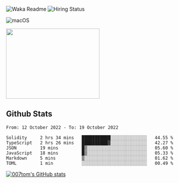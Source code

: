 ![Waka Readme](https://github.com/007tom/007tom/workflows/Waka%20Readme/badge.svg)
![Hiring Status](https://img.shields.io/badge/Hireable-true-green)
<!-- ### Hi there 👋🏿 -->

<!--
**007tom/007tom** is a ✨ _special_ ✨ repository because its `README.md` (this file) appears on your GitHub profile.

Here are some ideas to get you started:
-->

<!--
- 🔭 I’m currently working on [SoftMaple](https://github.com/SoftMaple):
-->

<!-- - 🌱 I’m currently learning ...  -->
<!-- - 👯 I’m looking for ... -->
<!-- - 🤔 I’m looking for help with Javascript AST or Parser ... -->
<!-- - 💬 Ask me about ... -->
<!-- - 📫 How to reach me: ... -->
<!-- - 😄 Pronouns: ... -->
<!-- - ⚡ Fun fact: ... -->
<!--
-->

![macOS](https://img.shields.io/badge/Macbook%20Pro-Monterey%20%7C%2013--inch%20%7C%2016%20GB%20%7C%202020-%23000000?style=flat&logo=apple&logoColor=%23ffffff)

<img src="https://user-images.githubusercontent.com/31362988/165692768-690ffd03-1b8b-4d1b-92ea-bc7e60ebd043.png" width=256 height=192 />

## Github Stats

<!--START_SECTION:waka-->

```text
From: 12 October 2022 - To: 19 October 2022

Solidity     2 hrs 34 mins   ███████████░░░░░░░░░░░░░░   44.55 %
TypeScript   2 hrs 26 mins   ██████████▓░░░░░░░░░░░░░░   42.27 %
JSON         19 mins         █▒░░░░░░░░░░░░░░░░░░░░░░░   05.60 %
JavaScript   18 mins         █▒░░░░░░░░░░░░░░░░░░░░░░░   05.33 %
Markdown     5 mins          ▒░░░░░░░░░░░░░░░░░░░░░░░░   01.62 %
TOML         1 min           ░░░░░░░░░░░░░░░░░░░░░░░░░   00.49 %
```

<!--END_SECTION:waka-->


[![007tom's GitHub stats](https://github-readme-stats.vercel.app/api?username=zhyd1997&count_private=true&show_icons=true&theme=react)
](https://github.com/anuraghazra/github-readme-stats)
